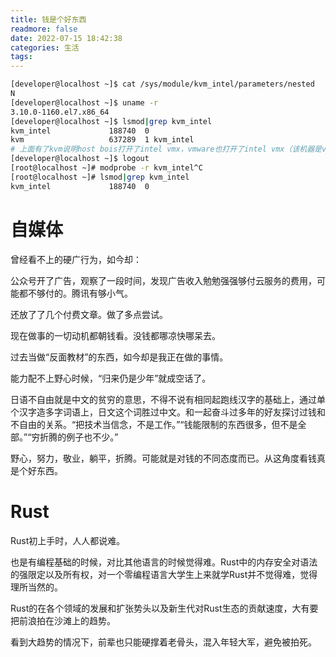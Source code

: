 ```yaml
---
title: 钱是个好东西
readmore: false
date: 2022-07-15 18:42:38
categories: 生活
tags:
---
```


```bash
[developer@localhost ~]$ cat /sys/module/kvm_intel/parameters/nested
N
[developer@localhost ~]$ uname -r
3.10.0-1160.el7.x86_64
[developer@localhost ~]$ lsmod|grep kvm_intel
kvm_intel             188740  0 
kvm                   637289  1 kvm_intel
# 上面有了kvm说明host bois打开了intel vmx，vmware也打开了intel vmx（该机器是vmware虚拟机），再确认下是否打开了嵌套虚拟化
[developer@localhost ~]$ logout
[root@localhost ~]# modprobe -r kvm_intel^C
[root@localhost ~]# lsmod|grep kvm_intel
kvm_intel             188740  0 
```

# 自媒体

曾经看不上的硬广行为，如今却：

公众号开了广告，观察了一段时间，发现广告收入勉勉强强够付云服务的费用，可能都不够付的。腾讯有够小气。

还放了了几个付费文章。做了多点尝试。

现在做事的一切动机都朝钱看。没钱都哪凉快哪呆去。

过去当做“反面教材”的东西，如今却是我正在做的事情。

能力配不上野心时候，“归来仍是少年”就成空话了。

日语不自由就是中文的贫穷的意思，不得不说有相同起跑线汉字的基础上，通过单个汉字造多字词语上，日文这个词胜过中文。和一起奋斗过多年的好友探讨过钱和不自由的关系。“把技术当信念，不是工作。”“钱能限制的东西很多，但不是全部。”“穷折腾的例子也不少。”

野心，努力，敬业，躺平，折腾。可能就是对钱的不同态度而已。从这角度看钱真是个好东西。

# Rust

Rust初上手时，人人都说难。

也是有编程基础的时候，对比其他语言的时候觉得难。Rust中的内存安全对语法的强限定以及所有权，对一个零编程语言大学生上来就学Rust并不觉得难，觉得理所当然的。

Rust的在各个领域的发展和扩张势头以及新生代对Rust生态的贡献速度，大有要把前浪拍在沙滩上的趋势。

看到大趋势的情况下，前辈也只能硬撑着老骨头，混入年轻大军，避免被拍死。
